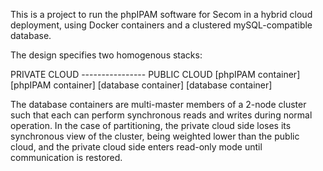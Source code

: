 This is a project to run the phpIPAM software for Secom in a hybrid cloud deployment,
using Docker containers and a clustered mySQL-compatible database.

The design specifies two homogenous stacks:

   PRIVATE CLOUD ---------------- PUBLIC CLOUD
[phpIPAM container]           [phpIPAM container]
[database container]          [database container]

The database containers are multi-master members of a 2-node cluster such that
each can perform synchronous reads and writes during normal operation. In the case
of partitioning, the private cloud side loses its synchronous view of the cluster,
being weighted lower than the public cloud, and the private cloud side enters
read-only mode until communication is restored.
